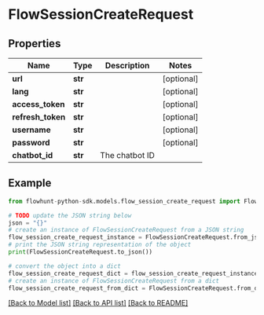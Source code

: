 # FlowSessionCreateRequest


## Properties

Name | Type | Description | Notes
------------ | ------------- | ------------- | -------------
**url** | **str** |  | [optional] 
**lang** | **str** |  | [optional] 
**access_token** | **str** |  | [optional] 
**refresh_token** | **str** |  | [optional] 
**username** | **str** |  | [optional] 
**password** | **str** |  | [optional] 
**chatbot_id** | **str** | The chatbot ID | 

## Example

```python
from flowhunt-python-sdk.models.flow_session_create_request import FlowSessionCreateRequest

# TODO update the JSON string below
json = "{}"
# create an instance of FlowSessionCreateRequest from a JSON string
flow_session_create_request_instance = FlowSessionCreateRequest.from_json(json)
# print the JSON string representation of the object
print(FlowSessionCreateRequest.to_json())

# convert the object into a dict
flow_session_create_request_dict = flow_session_create_request_instance.to_dict()
# create an instance of FlowSessionCreateRequest from a dict
flow_session_create_request_from_dict = FlowSessionCreateRequest.from_dict(flow_session_create_request_dict)
```
[[Back to Model list]](../README.md#documentation-for-models) [[Back to API list]](../README.md#documentation-for-api-endpoints) [[Back to README]](../README.md)



